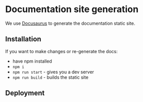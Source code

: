 # Documentation site generation

We use [Docusaurus](https://docusaurus.io/) to generate the documentation static site.

## Installation

If you want to make changes or re-generate the docs:

- have npm installed
- `npm i`
- `npm run start` - gives you a dev server
- `npm run build` - builds the static site

## Deployment
